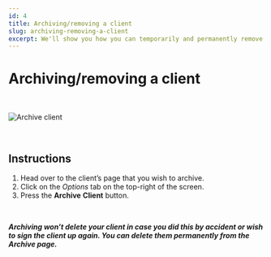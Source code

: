 ```yaml
---
id: 4
title: Archiving/removing a client
slug: archiving-removing-a-client
excerpt: We'll show you how you can temporarily and permanently remove a client.
---
```

# Archiving/removing a client

<br>

![Archive client](/help-img/4.gif)

<br>

## Instructions

1. Head over to the client’s page that you wish to archive.
2. Click on the _Options_ tab on the top-right of the screen.
3. Press the **Archive** **Client** button.

<br>

**_Archiving won’t delete your client in case you did this by accident or wish to sign the client up again. You can delete them permanently from the Archive page._**